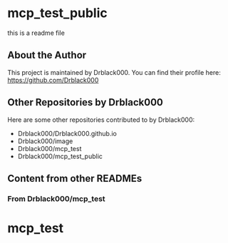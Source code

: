 # mcp_test_public
this is a readme file

## About the Author

This project is maintained by Drblack000. You can find their profile here: https://github.com/Drblack000

## Other Repositories by Drblack000

Here are some other repositories contributed to by Drblack000:

*   Drblack000/Drblack000.github.io
*   Drblack000/image
*   Drblack000/mcp_test
*   Drblack000/mcp_test_public

## Content from other READMEs

### From Drblack000/mcp_test

# mcp_test
